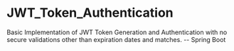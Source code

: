 # JWT_Token_Authentication
Basic Implementation of JWT Token Generation and Authentication with no secure validations other  than expiration dates and matches. -- Spring Boot
